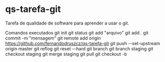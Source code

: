 # qs-tarefa-git
Tarefa de qualidade de software para aprender a usar o git.

Comandos executados
git init
git status
git add "arquivo"
git add .
git commit -m "mensagem"
git remote add origin https://github.com/fernandodruszcz/qs-tarefa-git
git push --set-upstream origin master
git reflog
git reset --hard <id>
git branch
git branch staging
git checkout staging
git merge staging
git pull
git checkout -b <nova-branch> <branch-origem>
